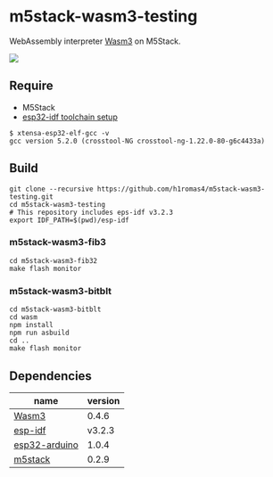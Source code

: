 # m5stack-wasm3-testing

WebAssembly interpreter [Wasm3](https://github.com/wasm3/wasm3) on M5Stack.

![](https://github.com/h1romas4/m5stack-wasm3-testing/blob/master/docs/images/m5stack-wasm3-02.jpg)

## Require

* M5Stack
* [esp32-idf toolchain setup](https://docs.espressif.com/projects/esp-idf/en/stable/get-started/index.html#setup-toolchain)

```
$ xtensa-esp32-elf-gcc -v
gcc version 5.2.0 (crosstool-NG crosstool-ng-1.22.0-80-g6c4433a)
```

## Build

```
git clone --recursive https://github.com/h1romas4/m5stack-wasm3-testing.git
cd m5stack-wasm3-testing
# This repository includes eps-idf v3.2.3
export IDF_PATH=$(pwd)/esp-idf
```

### m5stack-wasm3-fib3

```
cd m5stack-wasm3-fib32
make flash monitor
```

### m5stack-wasm3-bitblt

```
cd m5stack-wasm3-bitblt
cd wasm
npm install
npm run asbuild
cd ..
make flash monitor
```

## Dependencies

|name|version|
|-|-|
|[Wasm3](https://github.com/wasm3/wasm3)|0.4.6|
|[esp-idf](https://docs.espressif.com/projects/esp-idf/en/v3.2.3/get-started/index.html)|v3.2.3|
|[esp32-arduino](https://github.com/espressif/arduino-esp32)|1.0.4|
|[m5stack](https://github.com/m5stack/M5Stack)|0.2.9|
